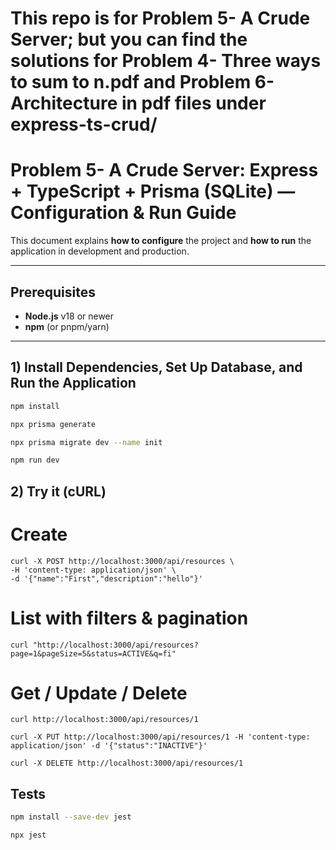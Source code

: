 # This repo is for Problem 5- A Crude Server; but you can find the solutions for Problem 4- Three ways to sum to n.pdf and Problem 6- Architecture in pdf files under express-ts-crud/

# Problem 5- A Crude Server: Express + TypeScript + Prisma (SQLite) — Configuration & Run Guide

This document explains **how to configure** the project and **how to run** the application in development and
production.

---

## Prerequisites

- **Node.js** v18 or newer
- **npm** (or pnpm/yarn)

---

## 1) Install Dependencies, Set Up Database, and Run the Application

```bash
npm install
```

```bash
npx prisma generate
```

```bash
npx prisma migrate dev --name init
```

```bash
npm run dev
```

## 2) Try it (cURL)

# Create

```
curl -X POST http://localhost:3000/api/resources \
-H 'content-type: application/json' \
-d '{"name":"First","description":"hello"}'
```

# List with filters & pagination

```
curl "http://localhost:3000/api/resources?page=1&pageSize=5&status=ACTIVE&q=fi"
```

# Get / Update / Delete

```
curl http://localhost:3000/api/resources/1
```

```aiignore
curl -X PUT http://localhost:3000/api/resources/1 -H 'content-type: application/json' -d '{"status":"INACTIVE"}'
```

```aiignore
curl -X DELETE http://localhost:3000/api/resources/1
```

## Tests

```bash
npm install --save-dev jest
```

```bash
npx jest
```
